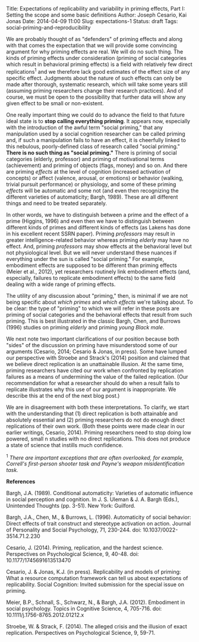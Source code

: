 Title: Expectations of replicability and variability in priming effects, Part I: Setting the scope and some basic definitions
Author: Joseph Cesario, Kai Jonas
Date: 2014-04-09 11:00
Slug: expectations-1
Status: draft
Tags: social-priming-and-reproducibility

<!-- PELICAN_BEGIN_SUMMARY -->
We are probably thought of as "defenders" of priming effects and along with that comes the expectation that we will provide some convincing argument for why priming effects are real. We will do no such thing. The kinds of priming effects under consideration (priming of social categories which result in behavioral priming effects) is a field with relatively few direct replications<sup>1</sup> and we therefore lack good estimates of the effect size of any specific effect. Judgments about the nature of such effects can only be made after thorough, systematic research, which will take some years still (assuming priming researchers change their research practices). And of course, we must be open to the possibility that further data will show any given effect to be small or non-existent.

One really important thing we could do to advance the field to that future ideal state is to __stop calling everything priming__. It appears now, especially with the introduction of the awful term "social priming," that any manipulation used by a social cognition researcher can be called priming and, if such a manipulation fails to have an effect, it is cheerfully linked to this nebulous, poorly-defined class of research called "social priming." __There is no such thing as "social priming."__ There is priming of social categories (elderly, professor) and priming of motivational terms (achievement) and priming of objects (flags, money) and so on. And there are priming _effects_ at the level of cognition (increased activation of concepts) or affect (valence, arousal, or emotions) or behavior (walking, trivial pursuit performance) or physiology, and some of these priming _effects_ will be automatic and some not (and even then recognizing the different varieties of automaticity; Bargh, 1989). These are all different things and need to be treated separately.

<!-- PELICAN_END_SUMMARY -->

In other words, we have to distinguish between a prime and the effect of a prime (Higgins, 1996) and even then we have to distinguish between different kinds of primes and different kinds of effects (as Lakens has done in his excellent recent SSRN paper). Priming _professors_ may result in greater intelligence-related behavior whereas priming _elderly_ may have no effect. And, priming _professors_ may show effects at the behavioral level but not physiological level. But we will never understand these nuances if everything under the sun is called "social priming." For example, embodiment effects are supposed to be different than priming effects (Meier et al., 2012), yet researchers routinely link embodiment effects (and, especially, failures to replicate embodiment effects) to the same field dealing with a wide range of priming effects.

The utility of any discussion about "priming," then, is minimal if we are not being specific about _which primes_ and _which effects_ we're talking about. To be clear: the type of "priming" to which we will refer in these posts are priming of social categories and the behavioral effects that result from such priming. This is best illustrated in the classic Bargh, Chen, and Burrows (1996) studies on priming _elderly_ and priming _young Black male_.

We next note two important clarifications of our position because both "sides" of the discussion on priming have misunderstood some of our arguments (Cesario, 2014; Cesario & Jonas, in press). Some have lumped our perspective with Stroebe and Strack's (2014) position and claimed that we believe direct replication is an unattainable illusion. At the same time, priming researchers have cited our work when confronted by replication failures as a means of undermining the value of the failed replication. (Our recommendation for what a researcher should do when a result fails to replicate illustrates why this use of our argument is inappropriate. We describe this at the end of the next blog post.)  

We are in disagreement with both these interpretations. To clarify, we start with the understanding that (1) direct replication is both attainable and absolutely essential and (2) priming researchers do not do enough direct replications of their own work. (Both these points were made clear in our earlier writings, Cesario, 2014). Priming researchers need to stop doing low powered, small n studies with no direct replications. This does not produce a state of science that instills much confidence.

<sup>1</sup> _There are important exceptions that are often overlooked, for example, Correll's first-person shooter task and Payne's weapon misidentification task._

__References__

Bargh, J.A. (1989). Conditional automaticity: Varieties of automatic influence in social perception and cognition. In J. S. Uleman & J. A. Bargh (Eds.), Unintended Thoughts (pp. 3-51). New York: Guilford.

Bargh, J.A., Chen, M., & Burrows, L. (1996). Automaticity of social behavior: Direct effects of trait construct and stereotype activation on action. Journal of Personality and Social Psychology, 71, 230-244. doi: 10.1037/0022-3514.71.2.230

Cesario, J. (2014). Priming, replication, and the hardest science. Perspectives on Psychological Science, 9, 40-48. doi: 10.1177/1745691613513470

Cesario, J. & Jonas, K.J. (in press). Replicability and models of priming: What a resource computation framework can tell us about expectations of replicability. Social Cognition: Invited submission for the special issue on priming.

Meier, B.P., Schnall, S., Schwarz, N., & Bargh, J.A. (2012). Embodiment in social psychology. Topics in Cognitive Science, 4, 705-716. doi: 10.1111/j.1756-8765.2012.01212.x

Stroebe, W. & Strack, F. (2014). The alleged crisis and the illusion of exact replication. Perspectives on Psychological Science, 9, 59-71.
